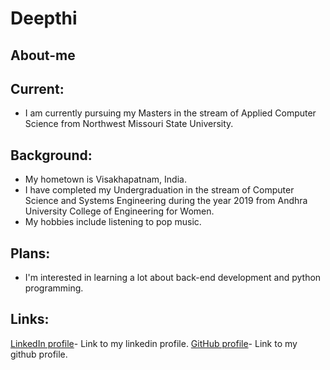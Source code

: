 # Deepthi 

## About-me

## Current:
- I am currently pursuing my Masters in the stream of Applied Computer Science from Northwest Missouri State University.

## Background:
-  My hometown is Visakhapatnam, India. 
-  I have completed my Undergraduation in the stream of Computer Science and Systems Engineering during the year 2019 from Andhra University College of Engineering for Women.
 - My hobbies include listening to pop music.


## Plans:
- I'm interested in learning a lot about back-end development and python programming.


## Links:
[LinkedIn profile](https://www.linkedin.com/in/deepthi-chokka-042732159/)- Link to my linkedin profile.
[GitHub profile](https://github.com/Deepthi1003)- Link to my github profile.
